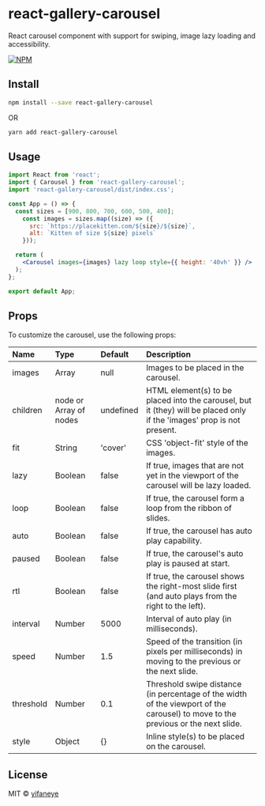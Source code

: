 # react-gallery-carousel

React carousel component with support for swiping, image lazy loading and accessibility.

[![NPM](https://img.shields.io/npm/v/react-gallery-carousel.svg)](https://www.npmjs.com/package/react-gallery-carousel)

## Install

```bash
npm install --save react-gallery-carousel
```
OR
```bash
yarn add react-gallery-carousel
```

## Usage

```jsx
import React from 'react';
import { Carousel } from 'react-gallery-carousel';
import 'react-gallery-carousel/dist/index.css';

const App = () => {
  const sizes = [900, 800, 700, 600, 500, 400];
    const images = sizes.map((size) => ({
      src: `https://placekitten.com/${size}/${size}`,
      alt: `Kitten of size ${size} pixels`
    }));

  return (
    <Carousel images={images} lazy loop style={{ height: '40vh' }} />
  );
};

export default App;

```

## Props

To customize the carousel, use the following props:

|Name     |Type                  |Default  |Description|
|:--------|:---------------------|:--------|:----------|
|images   |Array                 |null     |Images to be placed in the carousel.|
|children |node or Array of nodes|undefined|HTML element(s) to be placed into the carousel, but it (they) will be placed only if the 'images' prop is not present.|
|fit      |String                |'cover'  |CSS 'object-fit' style of the images.|
|lazy     |Boolean               |false    |If true, images that are not yet in the viewport of the carousel will be lazy loaded.|
|loop     |Boolean               |false    |If true, the carousel form a loop from the ribbon of slides.|
|auto     |Boolean               |false    |If true, the carousel has auto play capability.|
|paused   |Boolean               |false    |If true, the carousel's auto play is paused at start.|
|rtl      |Boolean               |false    |If true, the carousel shows the right-most slide first (and auto plays from the right to the left).|
|interval |Number                |5000     |Interval of auto play (in milliseconds).|
|speed    |Number                |1.5      |Speed of the transition (in pixels per milliseconds) in moving to the previous or the next slide.|
|threshold|Number                |0.1      |Threshold swipe distance (in percentage of the width of the viewport of the carousel) to move to the previous or the next slide.|
|style    |Object                |{}       |Inline style(s) to be placed on the carousel.|

## License

MIT © [yifaneye](https://github.com/yifaneye/react-gallery-carousel)
